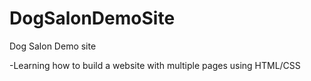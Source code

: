 # DogSalonDemoSite
Dog Salon Demo site

-Learning how to build a website with multiple pages using HTML/CSS
